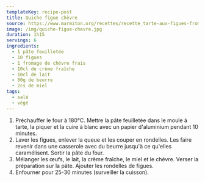 ```yaml
---
templateKey: recipe-post
title: Quiche figue chèvre
source: https://www.marmiton.org/recettes/recette_tarte-aux-figues-fromage-et-miel_311595.aspx
image: /img/quiche-figue-chevre.jpg
duration: 1h15
servings: 6
ingredients:
  - 1 pâte feuilletée
  - 10 figues
  - 1 fromage de chèvre frais
  - 10cl de crème fraîche
  - 10cl de lait
  - 80g de beurre
  - 2cs de miel
tags:
  - salé
  - végé
---
```

1. Préchauffer le four à 180°C. Mettre la pâte feuilletée dans le moule à tarte, la piquer et la cuire à blanc avec un papier d'aluminium pendant 10 minutes.
2. Laver les figues, enlever la queue et les couper en rondelles. Les faire revenir dans une casserole avec du beurre jusqu'à ce qu'elles caramélisent. Sortir la pâte du four. 
3. Mélanger les œufs, le lait, la crème fraîche, le miel et le chèvre. Verser la préparation sur la pâte. Ajouter les rondelles de figues.
4. Enfourner pour 25-30 minutes (surveiller la cuisson).